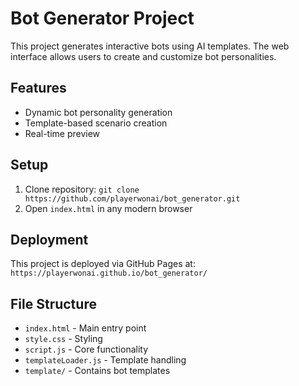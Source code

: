 # Bot Generator Project

This project generates interactive bots using AI templates. The web interface allows users to create and customize bot personalities.

## Features
- Dynamic bot personality generation
- Template-based scenario creation
- Real-time preview

## Setup
1. Clone repository: `git clone https://github.com/playerwonai/bot_generator.git`
2. Open `index.html` in any modern browser

## Deployment
This project is deployed via GitHub Pages at:  
`https://playerwonai.github.io/bot_generator/`

## File Structure
- `index.html` - Main entry point
- `style.css` - Styling
- `script.js` - Core functionality
- `templateLoader.js` - Template handling
- `template/` - Contains bot templates